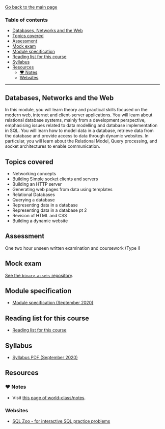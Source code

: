 [Go back to the main page](../../../README.md)

### Table of contents

- [Databases, Networks and the Web](#databases-networks-and-the-web)
- [Topics covered](#topics-covered)
- [Assessment](#assessment)
- [Mock exam](#mock-exam)
- [Module specification](#module-specification)
- [Reading list for this course](#reading-list-for-this-course)
- [Syllabus](#syllabus)
- [Resources](#resources)
  - [:heart: Notes](#heart-notes)
  - [Websites](#websites)

---

## Databases, Networks and the Web

In this module, you will learn theory and practical skills focused
on the modern web, internet and client-server applications. You will
learn about relational database systems, mainly from a development
perspective, emphasising issues related to data modelling and
database implementation in SQL. You will learn how to model data in a
database, retrieve data from the database and provide access to data
through dynamic websites. In particular, you will learn about the
Relational Model, Query processing, and socket architectures to enable
communication.

## Topics covered

- Networking concepts
- Building Simple socket clients and servers
- Building an HTTP server
- Generating web pages from data using templates
- Relational Databases
- Querying a database
- Representing data in a database
- Representing data in a database pt 2
- Revision of HTML and CSS
- Building a dynamic website

## Assessment

One two hour unseen written examination and coursework (Type I)

## Mock exam

[See the `binary-assets` repository](https://github.com/world-class/binary-assets/tree/master/modules/cm2040_dnw).

## Module specification

- [Module specification (September 2020)](https://github.com/world-class/binary-assets/blob/master/modules/module_specification/CM2040_DNW-Module-Spec.pdf)

## Reading list for this course

- [Reading list for this course](https://github.com/world-class/binary-assets/blob/master/modules/cm2040_dnw/CM2040_DNW-reading-list.pdf)

## Syllabus

- [Syllabus PDF (September 2020)](https://github.com/world-class/binary-assets/blob/master/modules/syllabi/Syllabus_CM2040_DNW.pdf)

## Resources

### :heart: Notes

- Visit [this page of world-class/notes](https://github.com/world-class/notes/tree/master/level-5/databases-networks-and-the-web).

### Websites

- [SQL Zoo - for interactive SQL practice problems](https://sqlzoo.net/)
